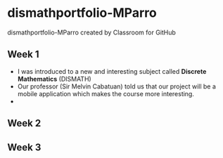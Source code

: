 # dismathportfolio-MParro
dismathportfolio-MParro created by Classroom for GitHub

## Week 1
- I was introduced to a new and interesting subject called **Discrete Mathematics** (DISMATH)
- Our professor (Sir Melvin Cabatuan) told us that our project will be a mobile application which makes the course more interesting.
- 

## Week 2


## Week 3
